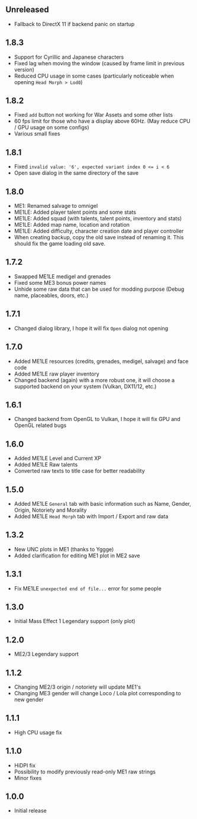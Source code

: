 ## Unreleased
- Fallback to DirectX 11 if backend panic on startup

## 1.8.3
- Support for Cyrillic and Japanese characters
- Fixed lag when moving the window (caused by frame limit in previous version)
- Reduced CPU usage in some cases (particularly noticeable when opening `Head Morph > Lod0`)

## 1.8.2
- Fixed `add` button not working for War Assets and some other lists
- 60 fps limit for those who have a display above 60Hz. (May reduce CPU / GPU usage on some configs)
- Various small fixes

## 1.8.1
- Fixed `invalid value: '6', expected variant index 0 <= i < 6`
- Open save dialog in the same directory of the save

## 1.8.0
- ME1: Renamed salvage to omnigel
- ME1LE: Added player talent points and some stats
- ME1LE: Added squad (with talents, talent points, inventory and stats)
- ME1LE: Added map name, location and rotation
- ME1LE: Added difficulty, character creation date and player controller
- When creating backup, copy the old save instead of renaming it. This should fix the game loading old save.

## 1.7.2
- Swapped ME1LE medigel and grenades
- Fixed some ME3 bonus power names
- Unhide some raw data that can be used for modding purpose (Debug name, placeables, doors, etc.)

## 1.7.1
- Changed dialog library, I hope it will fix `Open` dialog not opening

## 1.7.0
- Added ME1LE resources (credits, grenades, medigel, salvage) and face code
- Added ME1LE raw player inventory
- Changed backend (again) with a more robust one, it will choose a supported backend on your system (Vulkan, DX11/12, etc.)

## 1.6.1
- Changed backend from OpenGL to Vulkan, I hope it will fix GPU and OpenGL related bugs

## 1.6.0
- Added ME1LE Level and Current XP
- Added ME1LE Raw talents
- Converted raw texts to title case for better readability

## 1.5.0
- Added ME1LE `General` tab with basic information such as Name, Gender, Origin, Notoriety and Morality
- Added ME1LE `Head Morph` tab with Import / Export and raw data

## 1.3.2
- New UNC plots in ME1 (thanks to Yggge)
- Added clarification for editing ME1 plot in ME2 save

## 1.3.1
- Fix ME1LE `unexpected end of file...` error for some people

## 1.3.0
- Initial Mass Effect 1 Legendary support (only plot)

## 1.2.0
- ME2/3 Legendary support

## 1.1.2
- Changing ME2/3 origin / notoriety will update ME1's
- Changing ME3 gender will change Loco / Lola plot corresponding to new gender

## 1.1.1
- High CPU usage fix

## 1.1.0
- HiDPI fix
- Possibility to modify previously read-only ME1 raw strings
- Minor fixes

## 1.0.0
- Initial release
